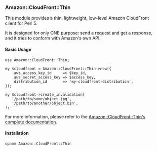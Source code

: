 ### Amazon::CloudFront::Thin ###

This module provides a thin, lightweight, low-level Amazon CloudFront
client for Perl 5.

It is designed for only ONE purpose: send a request and get a response,
and it tries to conform with Amazon's own API.

#### Basic Usage

    use Amazon::CloudFront::Thin;

    my $cloudfront = Amazon::CloudFront::Thin->new({
        aws_access_key_id     => $key_id,
        aws_secret_access_key => $access_key,
        distribution_id       => 'my-cloudfront-distribution',
    });

    my $cloudfront->create_invalidation(
       '/path/to/some/object.jpg',
       '/path/to/another/object.bin',
    );

For more information, please refer to the
[Amazon::CloudFront::Thin's complete documentation](https://metacpan.org/pod/Amazon::CloudFront::Thin).

#### Installation

    cpanm Amazon::CloudFront::Thin

